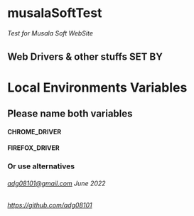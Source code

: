 # musalaSoftTest
###### Test for Musala Soft WebSite

## Web Drivers & other stuffs  SET BY
# Local Environments Variables
## Please name both variables
#### CHROME_DRIVER
#### FIREFOX_DRIVER
### Or use alternatives

###### adg08101@gmail.com June 2022
###### https://github.com/adg08101